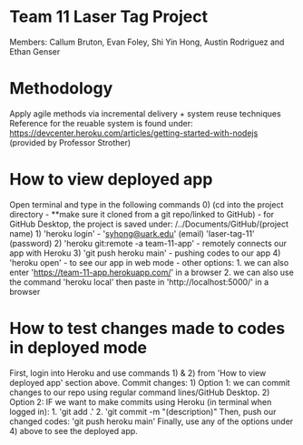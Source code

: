 # Team 11 Laser Tag Project
Members: Callum Bruton, Evan Foley, Shi Yin Hong, Austin Rodriguez and Ethan Genser

# Methodology
Apply agile methods via incremental delivery + system reuse techniques
Reference for the reuable system is found under: https://devcenter.heroku.com/articles/getting-started-with-nodejs (provided by Professor Strother)

# How to view deployed app
Open terminal and type in the following commands
    0) (cd into the project directory - **make sure it cloned from a git repo/linked to GitHub)
        - for GitHub Desktop, the project is saved  under: /../Documents/GitHub/(project name)
    1) 'heroku login'
        - 'syhong@uark.edu' (email)   'laser-tag-11' (password)
    2) 'heroku git:remote -a team-11-app'
        - remotely connects our app with Heroku
    3) 'git push heroku main'
        - pushing codes to our app
    4) 'heroku open' 
        - to see our app in web mode
        - other options:
            1. we can also enter 'https://team-11-app.herokuapp.com/' in a browser 
            2. we can also use the command 'heroku local' then paste in 'http://localhost:5000/' in a browser 

# How to test changes made to codes in deployed mode
First, login into Heroku and use commands 1) & 2) from 'How to view deployed app' section above.
Commit changes:
    1) Option 1: we can commit changes to our repo using regular command lines/GitHub Desktop.
    2) Option 2: IF we want to make commits using Heroku (in terminal when logged in):
        1. 'git add .'
        2. 'git commit -m "(description)"
Then, push our changed codes: 'git push heroku main'
Finally, use any of the options under 4) above to see the deployed app.




